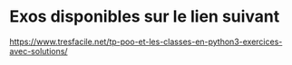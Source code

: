 # Exos disponibles sur le lien suivant

https://www.tresfacile.net/tp-poo-et-les-classes-en-python3-exercices-avec-solutions/
